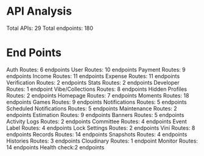 # API Analysis 
Total APIs: 29
Total endpoints: 180

# End Points
Auth Routes: 6 endpoints
User Routes: 10 endpoints
Payment Routes: 9 endpoints
Income Routes: 11 endpoints
Expense Routes: 11 endpoints
Verification Routes: 2 endpoints
Stats Routes: 2 endpoints
Developer Routes: 1 endpoint
Vibe/Collections Routes: 8 endpoints
Hidden Profiles Routes: 2 endpoints
Homepage Routes: 7 endpoints
Moments Routes: 18 endpoints
Games Routes: 9 endpoints
Notifications Routes: 5 endpoints
Scheduled Notifications Routes: 5 endpoints
Maintenance Routes: 2 endpoints
Estimation Routes: 9 endpoints
Banners Routes: 5 endpoints
Activity Logs Routes: 2 endpoints
Committee Routes: 4 endpoints
Event Label Routes: 4 endpoints
Lock Settings Routes: 2 endpoints
Vini Routes: 8 endpoints
Records Routes: 14 endpoints
Snapshots Routes: 4 endpoints
Histories Routes: 3 endpoints
Cloudinary Routes: 1 endpoint
Monitor Routes: 14 endpoints
Health check:2 endpoints

